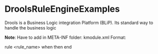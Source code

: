 # DroolsRuleEngineExamples


 Drools is a Business Logic integration Platform (BLiP). Its standard way to handle the business logic
 
 <b>Note</b>: Have to add in META-INF folder: kmodule.xml
 Format:
 
 rule  <rule_name>
     <attribute> <value>
  when
        <conditions>
  then
        <actions>
  end
 
